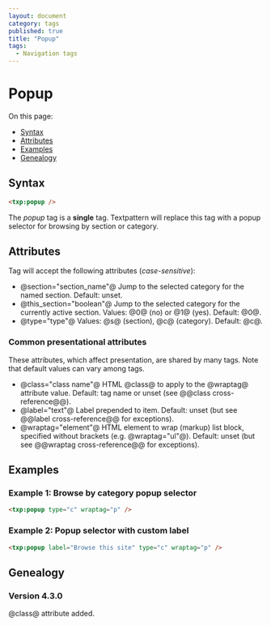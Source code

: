 ```yaml
---
layout: document
category: tags
published: true
title: "Popup"
tags:
  - Navigation tags
---
```


# Popup

On this page:

* [Syntax](#user-content-syntax)
* [Attributes](#user-content-attributes)
* [Examples](#user-content-examples)
* [Genealogy](#user-content-genealogy)

## Syntax

```html
<txp:popup />
```

The *popup* tag is a __single__ tag. Textpattern will replace this tag with a popup selector for browsing by section or category.

## Attributes

Tag will accept the following attributes (*case-sensitive*):

* @section="section_name"@
Jump to the selected category for the named section.
Default: unset.
* @this_section="boolean"@
Jump to the selected category for the currently active section.
Values: @0@ (no) or @1@ (yes).
Default: @0@.
* @type="type"@
Values: @s@ (section), @c@ (category).
Default: @c@.

### Common presentational attributes

These attributes, which affect presentation, are shared by many tags. Note that default values can vary among tags.

* @class="class name"@
HTML @class@ to apply to the @wraptag@ attribute value.
Default: tag name or unset (see @@class cross-reference@@).
* @label="text"@
Label prepended to item.
Default: unset (but see @@label cross-reference@@ for exceptions).
* @wraptag="element"@
HTML element to wrap (markup) list block, specified without brackets (e.g. @wraptag="ul"@).
Default: unset (but see @@wraptag cross-reference@@ for exceptions).

## Examples

### Example 1: Browse by category popup selector

```html
<txp:popup type="c" wraptag="p" />
```

### Example 2: Popup selector with custom label

```html
<txp:popup label="Browse this site" type="c" wraptag="p" />
```

## Genealogy

### Version 4.3.0

@class@ attribute added.
